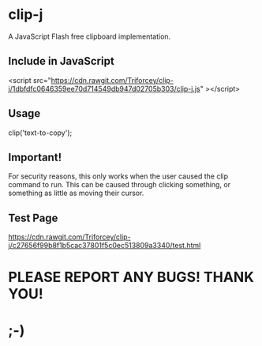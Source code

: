 # clip-j
A JavaScript Flash free clipboard implementation.
## Include in JavaScript
&lt;script src="https://cdn.rawgit.com/Triforcey/clip-j/1dbfdfc0646359ee70d714549db947d02705b303/clip-j.js" &gt;&lt;/script&gt;
## Usage
clip('text-to-copy');
## Important!
For security reasons, this only works when the user caused the clip command to run. This can be caused through clicking something, or something as little as moving their cursor.
## Test Page
https://cdn.rawgit.com/Triforcey/clip-j/c27656f99b8f1b5cac37801f5c0ec513809a3340/test.html
# PLEASE REPORT ANY BUGS! THANK YOU!
# ;-)
